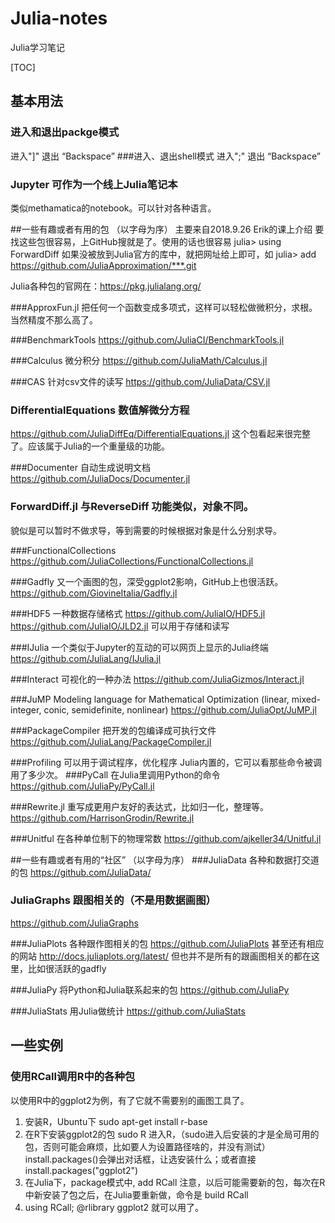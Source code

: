 # Julia-notes
Julia学习笔记

[TOC]
## 基本用法
### 进入和退出packge模式
进入"]"
退出 “Backspace”
###进入、退出shell模式
进入";"
退出 “Backspace”

### Jupyter 可作为一个线上Julia笔记本
类似methamatica的notebook。可以针对各种语言。


##一些有趣或者有用的包
（以字母为序）
主要来自2018.9.26 Erik的课上介绍
要找这些包很容易，上GitHub搜就是了。使用的话也很容易
    julia> using ForwardDiff
如果没被放到Julia官方的库中，就把网址给上即可，如
    julia> add https://github.com/JuliaApproximation/***.git

Julia各种包的官网在：https://pkg.julialang.org/

###ApproxFun.jl
把任何一个函数变成多项式，这样可以轻松做微积分，求根。当然精度不那么高了。

###BenchmarkTools
https://github.com/JuliaCI/BenchmarkTools.jl

###Calculus 微分积分
https://github.com/JuliaMath/Calculus.jl

###CAS 针对csv文件的读写
https://github.com/JuliaData/CSV.jl

### DifferentialEquations 数值解微分方程
https://github.com/JuliaDiffEq/DifferentialEquations.jl
这个包看起来很完整了。应该属于Julia的一个重量级的功能。

###Documenter 自动生成说明文档
https://github.com/JuliaDocs/Documenter.jl

### ForwardDiff.jl 与ReverseDiff 功能类似，对象不同。
貌似是可以暂时不做求导，等到需要的时候根据对象是什么分别求导。

###FunctionalCollections
https://github.com/JuliaCollections/FunctionalCollections.jl

###Gadfly 又一个画图的包，深受ggplot2影响，GitHub上也很活跃。
https://github.com/GiovineItalia/Gadfly.jl

###HDF5 一种数据存储格式
https://github.com/JuliaIO/HDF5.jl
https://github.com/JuliaIO/JLD2.jl
可以用于存储和读写

###IJulia 一个类似于Jupyter的互动的可以网页上显示的Julia终端
https://github.com/JuliaLang/IJulia.jl

###Interact 可视化的一种办法
https://github.com/JuliaGizmos/Interact.jl

###JuMP Modeling language for Mathematical Optimization (linear, mixed-integer, conic, semidefinite, nonlinear)
https://github.com/JuliaOpt/JuMP.jl

###PackageCompiler 把开发的包编译成可执行文件
https://github.com/JuliaLang/PackageCompiler.jl

###Profiling  可以用于调试程序，优化程序
Julia内置的，它可以看那些命令被调用了多少次。
###PyCall 在Julia里调用Python的命令
https://github.com/JuliaPy/PyCall.jl

###Rewrite.jl 重写成更用户友好的表达式，比如归一化，整理等。
https://github.com/HarrisonGrodin/Rewrite.jl

###Unitful 在各种单位制下的物理常数
https://github.com/ajkeller34/Unitful.jl


##一些有趣或者有用的“社区” 
（以字母为序）
###JuliaData 各种和数据打交道的包
https://github.com/JuliaData/

### JuliaGraphs 跟图相关的（不是用数据画图）
https://github.com/JuliaGraphs

###JuliaPlots 各种跟作图相关的包
https://github.com/JuliaPlots
甚至还有相应的网站 http://docs.juliaplots.org/latest/
但也并不是所有的跟画图相关的都在这里，比如很活跃的gadfly

###JuliaPy 将Python和Julia联系起来的包
https://github.com/JuliaPy

###JuliaStats 用Julia做统计
https://github.com/JuliaStats

## 一些实例
### 使用RCall调用R中的各种包
以使用R中的ggplot2为例，有了它就不需要别的画图工具了。
1. 安装R，Ubuntu下 sudo apt-get install r-base
2. 在R下安装ggplot2的包
sudo R 进入R，（sudo进入后安装的才是全局可用的包，否则可能会麻烦，比如要人为设置路径啥的，并没有测试）
install.packages()会弹出对话框，让选安装什么；或者直接install.packages("ggplot2")
3. 在Julia下，package模式中, add RCall
注意，以后可能需要新的包，每次在R中新安装了包之后，在Julia要重新做，命令是 build RCall
4. using RCall; 
@rlibrary ggplot2
就可以用了。
